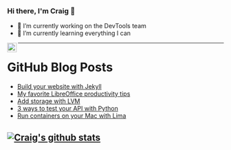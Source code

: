 ### Hi there, I'm Craig 👋

<!--
**CraigTeelFugro/CraigTeelFugro** is a ✨ _special_ ✨ repository because its `README.md` (this file) appears on your GitHub profile.

Here are some ideas to get you started:
-->

- 🔭 I’m currently working on the DevTools team
- 🌱 I’m currently learning everything I can

[<img align="left" alt="Craig Teel | LinkedIn" width="22px" src="https://cdn.jsdelivr.net/npm/simple-icons@v3/icons/linkedin.svg" />][linkedin]

---

# GitHub Blog Posts

<!-- BLOG-POST-LIST:START -->
- [Build your website with Jekyll](https://opensource.com/article/21/9/build-website-jekyll)
- [My favorite LibreOffice productivity tips](https://opensource.com/article/21/9/libreoffice-tips)
- [Add storage with LVM](https://opensource.com/article/21/9/add-storage-lvm)
- [3 ways to test your API with Python](https://opensource.com/article/21/9/unit-test-python)
- [Run containers on your Mac with Lima](https://opensource.com/article/21/9/run-containers-mac-lima)
<!-- BLOG-POST-LIST:END -->

## [![Craig's github stats](https://github-readme-stats.vercel.app/api?username=craigteelfugro)](https://github.com/anuraghazra/github-readme-stats)


[linkedin]: https://linkedin.com/in/craig-teel-b8786771
